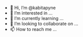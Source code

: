 - 👋 Hi, I’m @kabitapyne
- 👀 I’m interested in ...
- 🌱 I’m currently learning ...
- 💞️ I’m looking to collaborate on ...
- 📫 How to reach me ...

<!---
kabitapyne/kabitapyne is a ✨ special ✨ repository because its `README.md` (this file) appears on your GitHub profile.
You can click the Preview link to take a look at your changes.
--->
